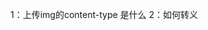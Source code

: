1：上传img的content-type 是什么
2：如何转义<script>成普通的string
3.webpack loader 写过吗
4：redux里的reducer 为什么不能new一个对象，为什么不能直接修改state
5：为什么vue里面没有shouldComponentUpdate
6：如何在图标上显示100万个数据（数据聚合）
7：你做过的最复杂的项目
8：你觉得你在哪方面比较在行
9：手写一个promise.all吧